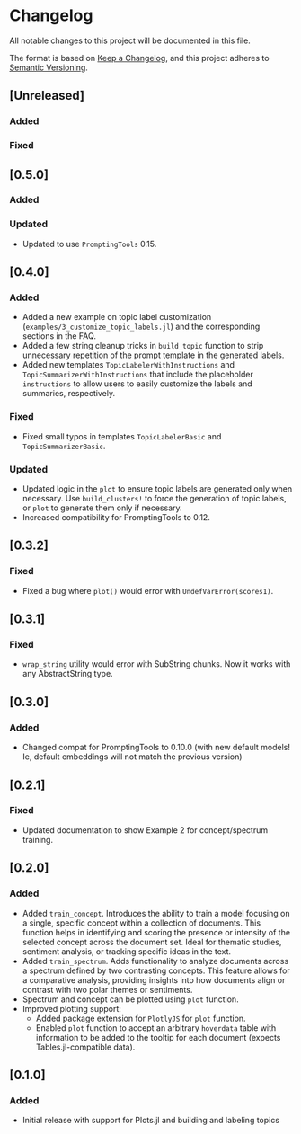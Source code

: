 # Changelog
All notable changes to this project will be documented in this file.

The format is based on [Keep a Changelog](https://keepachangelog.com/en/1.0.0/),
and this project adheres to [Semantic Versioning](https://semver.org/spec/v2.0.0.html).

## [Unreleased]

### Added

### Fixed

## [0.5.0]

### Added

### Updated
- Updated to use `PromptingTools` 0.15.

## [0.4.0]

### Added
- Added a new example on topic label customization (`examples/3_customize_topic_labels.jl`) and the corresponding sections in the FAQ.
- Added a few string cleanup tricks in `build_topic` function to strip unnecessary repetition of the prompt template in the generated labels.
- Added new templates `TopicLabelerWithInstructions` and `TopicSummarizerWithInstructions` that include the placeholder `instructions` to allow users to easily customize the labels and summaries, respectively.

### Fixed
- Fixed small typos in templates `TopicLabelerBasic` and `TopicSummarizerBasic`.

### Updated
- Updated logic in the `plot` to ensure topic labels are generated only when necessary. Use `build_clusters!` to force the generation of topic labels, or `plot` to generate them only if necessary.
- Increased compatibility for PromptingTools to 0.12.

## [0.3.2]

### Fixed
- Fixed a bug where `plot()` would error with `UndefVarError(scores1)`.

## [0.3.1]

### Fixed
- `wrap_string` utility would error with SubString chunks. Now it works with any AbstractString type.

## [0.3.0]

### Added
- Changed compat for PromptingTools to 0.10.0 (with new default models! Ie, default embeddings will not match the previous version)

## [0.2.1]

### Fixed
- Updated documentation to show Example 2 for concept/spectrum training.

## [0.2.0]

### Added
- Added `train_concept`. Introduces the ability to train a model focusing on a single, specific concept within a collection of documents. This function helps in identifying and scoring the presence or intensity of the selected concept across the document set. Ideal for thematic studies, sentiment analysis, or tracking specific ideas in the text.
- Added `train_spectrum`. Adds functionality to analyze documents across a spectrum defined by two contrasting concepts. This feature allows for a comparative analysis, providing insights into how documents align or contrast with two polar themes or sentiments.
- Spectrum and concept can be plotted using `plot` function.
- Improved plotting support: 
  - Added package extension for `PlotlyJS` for `plot` function.
  - Enabled `plot` function to accept an arbitrary `hoverdata` table with information to be added to the tooltip for each document (expects Tables.jl-compatible data).

## [0.1.0]

### Added
- Initial release with support for Plots.jl and building and labeling topics